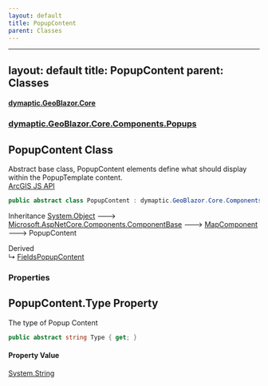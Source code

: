 ```yaml
---
layout: default
title: PopupContent
parent: Classes
---
```

---
layout: default
title: PopupContent
parent: Classes
---
#### [dymaptic.GeoBlazor.Core](index.html 'index')
### [dymaptic.GeoBlazor.Core.Components.Popups](index.html#dymaptic.GeoBlazor.Core.Components.Popups 'dymaptic.GeoBlazor.Core.Components.Popups')

## PopupContent Class

Abstract base class, PopupContent elements define what should display within the PopupTemplate content.  
<a target="_blank" href="https://developers.arcgis.com/javascript/latest/api-reference/esri-popup-content-Content.html">ArcGIS JS API</a>

```csharp
public abstract class PopupContent : dymaptic.GeoBlazor.Core.Components.MapComponent
```

Inheritance [System.Object](https://docs.microsoft.com/en-us/dotnet/api/System.Object 'System.Object') &#129106; [Microsoft.AspNetCore.Components.ComponentBase](https://docs.microsoft.com/en-us/dotnet/api/Microsoft.AspNetCore.Components.ComponentBase 'Microsoft.AspNetCore.Components.ComponentBase') &#129106; [MapComponent](dymaptic.GeoBlazor.Core.Components.MapComponent.html 'dymaptic.GeoBlazor.Core.Components.MapComponent') &#129106; PopupContent

Derived  
&#8627; [FieldsPopupContent](dymaptic.GeoBlazor.Core.Components.Popups.FieldsPopupContent.html 'dymaptic.GeoBlazor.Core.Components.Popups.FieldsPopupContent')
### Properties

<a name='dymaptic.GeoBlazor.Core.Components.Popups.PopupContent.Type'></a>

## PopupContent.Type Property

The type of Popup Content

```csharp
public abstract string Type { get; }
```

#### Property Value
[System.String](https://docs.microsoft.com/en-us/dotnet/api/System.String 'System.String')

